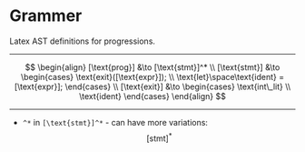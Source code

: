 # Grammer

Latex AST definitions for progressions.

---

$$
\begin{align}
    [\text{prog}] &\to [\text{stmt}]^* \\
    [\text{stmt}] &\to
    \begin{cases}
        \text{exit}([\text{expr}]); \\
        \text{let}\space\text{ident} = [\text{expr}];
    \end{cases} \\
    [\text{exit}] &\to
    \begin{cases}
        \text{int\_lit} \\
        \text{ident}
    \end{cases}
\end{align}
$$

---

- `^*` in `[\text{stmt}]^*` - can have more variations: $$[\text{stmt}]^*$$
